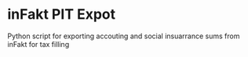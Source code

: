 # inFakt PIT Expot
Python script for exporting accouting and social insuarrance sums from inFakt for tax filling